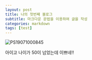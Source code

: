 ```yaml
---
layout: post
title: 나의 첫번째 블로그 
subtitle: 마크다운 문법을 이용하여 글을 작성
categories: markdown
tags: [test]
---
```



![PS19071000845](https://user-images.githubusercontent.com/91714392/135580839-f558862e-af4b-4072-b6f5-22ae0f90425c.jpg)

아이고 나이가 50이 넘었는데 이쁘네!!

